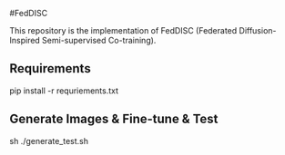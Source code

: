#FedDISC

This repository is the implementation of FedDISC (Federated Diffusion-Inspired Semi-supervised Co-training). 

## Requirements

pip install -r requriements.txt

## Generate Images & Fine-tune & Test

sh ./generate_test.sh



